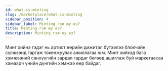 ```yaml
---
id: what-is-minting
slug: /marketplace/what-is-minting
sidebar_position: 4
sidebar_label: Minting гэж юу вэ?
title: Minting гэж юу вэ?
description: Minting гэж юу вэ?
---
```

Минт хийнэ гэдэг нь артист өөрийн дижитал бүтээлээ блокчэйн сүлжээнд гаргаж токенжуулах ажиллагаа юм. Минт хийхэд  бага хэмжээний санхүүгийн зардал гардаг бөгөөд  ашиглаж буй маркетаасаа хамаарч үнийн дүнгийн хэмжээ өөр байдаг.